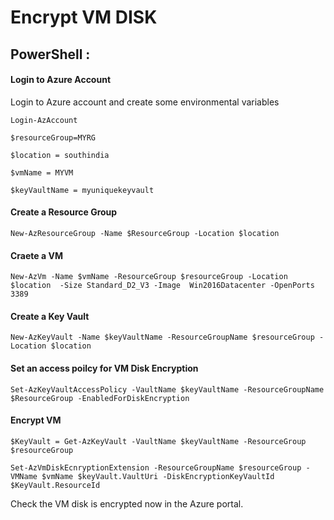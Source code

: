 # Encrypt VM DISK

## PowerShell : 

####  Login to Azure Account

Login to Azure account and create some environmental variables 

```shellscirpt
Login-AzAccount

$resourceGroup=MYRG

$location = southindia

$vmName = MYVM

$keyVaultName = myuniquekeyvault
```


#### Create a Resource Group

```shellscript
New-AzResourceGroup -Name $ResourceGroup -Location $location
```

#### Craete a VM

```shellscript
New-AzVm -Name $vmName -ResourceGroup $resourceGroup -Location $location  -Size Standard_D2_V3 -Image  Win2016Datacenter -OpenPorts 3389
```

#### Create a Key Vault

```shellscript
New-AzKeyVault -Name $keyVaultName -ResourceGroupName $resourceGroup -Location $location 
```

#### Set an access poilcy for VM Disk Encryption

```shellscript
Set-AzKeyVaultAccessPolicy -VaultName $keyVaultName -ResourceGroupName $ResourceGroup -EnabledForDiskEncryption
```


#### Encrypt VM
```shellscript
$KeyVault = Get-AzKeyVault -VaultName $keyVaultName -ResourceGroup $resourceGroup

Set-AzVmDiskEcnryptionExtension -ResourceGroupName $resourceGroup -VMName $vmName $keyVault.VaultUri -DiskEncryptionKeyVaultId $KeyVault.ResourceId
```

Check the VM disk is encrypted now in the Azure portal.